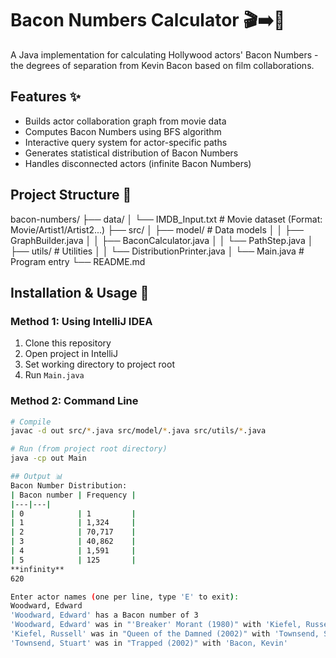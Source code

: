 # Bacon Numbers Calculator 🎬➡️🥓

A Java implementation for calculating Hollywood actors' Bacon Numbers - the degrees of separation from Kevin Bacon based on film collaborations.

## Features ✨
- Builds actor collaboration graph from movie data
- Computes Bacon Numbers using BFS algorithm
- Interactive query system for actor-specific paths
- Generates statistical distribution of Bacon Numbers
- Handles disconnected actors (infinite Bacon Numbers)

## Project Structure 📂

bacon-numbers/
├── data/
│ └── IMDB_Input.txt # Movie dataset (Format: Movie/Artist1/Artist2...)
├── src/
│ ├── model/ # Data models
│ │ ├── GraphBuilder.java
│ │ ├── BaconCalculator.java
│ │ └── PathStep.java
│ ├── utils/ # Utilities
│ │ └── DistributionPrinter.java
│ └── Main.java # Program entry
└── README.md

## Installation & Usage 🚀
### Method 1: Using IntelliJ IDEA
1. Clone this repository
2. Open project in IntelliJ
3. Set working directory to project root
4. Run `Main.java`

### Method 2: Command Line
```bash
# Compile
javac -d out src/*.java src/model/*.java src/utils/*.java

# Run (from project root directory)
java -cp out Main

## Output 📊
Bacon Number Distribution:
| Bacon number | Frequency |
|---|---|
| 0            | 1         |
| 1            | 1,324     |
| 2            | 70,717    |
| 3            | 40,862    |
| 4            | 1,591     |
| 5            | 125       |
**infinity**
620

Enter actor names (one per line, type 'E' to exit):
Woodward, Edward
'Woodward, Edward' has a Bacon number of 3
'Woodward, Edward' was in "'Breaker' Morant (1980)" with 'Kiefel, Russell'
'Kiefel, Russell' was in "Queen of the Damned (2002)" with 'Townsend, Stuart'
'Townsend, Stuart' was in "Trapped (2002)" with 'Bacon, Kevin'
